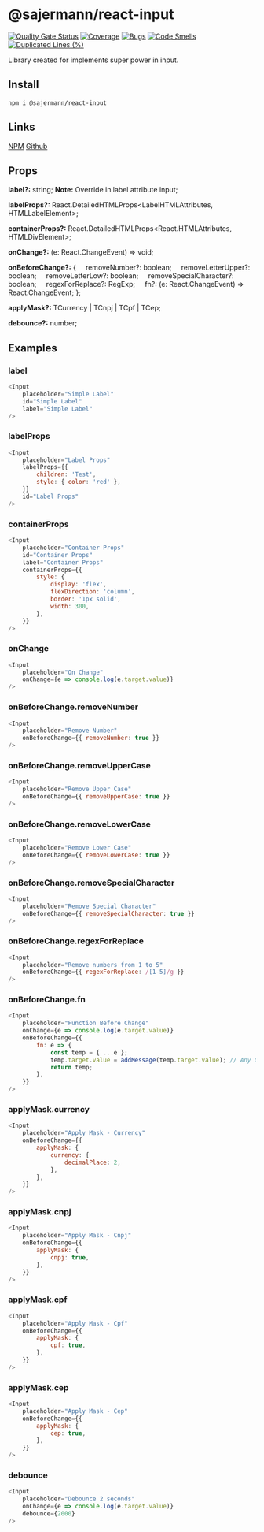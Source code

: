 # @sajermann/react-input

[![Quality Gate Status](https://sonar.sajermann.com/api/project_badges/measure?project=SajermannReactInput&metric=alert_status&token=2ddf3388c5b43c30d19701079f6b123aeeaff568)]() [![Coverage](https://sonar.sajermann.com/api/project_badges/measure?project=SajermannReactInput&metric=coverage&token=2ddf3388c5b43c30d19701079f6b123aeeaff568)]() [![Bugs](https://sonar.sajermann.com/api/project_badges/measure?project=SajermannReactInput&metric=bugs&token=2ddf3388c5b43c30d19701079f6b123aeeaff568)]() [![Code Smells](https://sonar.sajermann.com/api/project_badges/measure?project=SajermannReactInput&metric=code_smells&token=2ddf3388c5b43c30d19701079f6b123aeeaff568)]() [![Duplicated Lines (%)](https://sonar.sajermann.com/api/project_badges/measure?project=SajermannReactInput&metric=duplicated_lines_density&token=2ddf3388c5b43c30d19701079f6b123aeeaff568)]()

Library created for implements super power in input.

## Install

```npm i @sajermann/react-input```

## Links

[NPM](https://www.npmjs.com/package/@sajermann/react-input)
[Github](https://github.com/sajermann/SajermannReactInput)

## Props
**label?:** string; **Note:** Override in label attribute input;

**labelProps?:** React.DetailedHTMLProps<LabelHTMLAttributes<HTMLLabelElement>, HTMLLabelElement>;

**containerProps?:** React.DetailedHTMLProps<React.HTMLAttributes<HTMLDivElement>, HTMLDivElement>;

**onChange?:** (e: React.ChangeEvent<HTMLInputElement>) => void;

**onBeforeChange?:** {
&nbsp;&nbsp;&nbsp;&nbsp;removeNumber?: boolean;
&nbsp;&nbsp;&nbsp;&nbsp;removeLetterUpper?: boolean;
&nbsp;&nbsp;&nbsp;&nbsp;removeLetterLow?: boolean;
&nbsp;&nbsp;&nbsp;&nbsp;removeSpecialCharacter?: boolean;
&nbsp;&nbsp;&nbsp;&nbsp;regexForReplace?: RegExp;
&nbsp;&nbsp;&nbsp;&nbsp;fn?: (e: React.ChangeEvent<HTMLInputElement>) => React.ChangeEvent<HTMLInputElement>;
};

**applyMask?:** TCurrency | TCnpj | TCpf | TCep;

**debounce?:** number;

## Examples

### label
```js
<Input
	placeholder="Simple Label"
	id="Simple Label"
	label="Simple Label"
/>
```

### labelProps
```js
<Input
	placeholder="Label Props"
	labelProps={{
		children: 'Test',
		style: { color: 'red' },
	}}
	id="Label Props"
/>
```

### containerProps
```js
<Input
	placeholder="Container Props"
	id="Container Props"
	label="Container Props"
	containerProps={{
		style: {
			display: 'flex',
			flexDirection: 'column',
			border: '1px solid',
			width: 300,
		},
	}}
/>
```

### onChange
```js
<Input
	placeholder="On Change"
	onChange={e => console.log(e.target.value)}
/>
```

### onBeforeChange.removeNumber
```js
<Input
	placeholder="Remove Number"
	onBeforeChange={{ removeNumber: true }}
/>
```

### onBeforeChange.removeUpperCase
```js
<Input
	placeholder="Remove Upper Case"
	onBeforeChange={{ removeUpperCase: true }}
/>
```

### onBeforeChange.removeLowerCase
```js
<Input
	placeholder="Remove Lower Case"
	onBeforeChange={{ removeLowerCase: true }}
/>
```

### onBeforeChange.removeSpecialCharacter
```js
<Input
	placeholder="Remove Special Character"
	onBeforeChange={{ removeSpecialCharacter: true }}
/>
```

### onBeforeChange.regexForReplace
```js
<Input
	placeholder="Remove numbers from 1 to 5"
	onBeforeChange={{ regexForReplace: /[1-5]/g }}
/>
```

### onBeforeChange.fn
```js
<Input
	placeholder="Function Before Change"
	onChange={e => console.log(e.target.value)}
	onBeforeChange={{
		fn: e => {
			const temp = { ...e };
			temp.target.value = addMessage(temp.target.value); // Any Custom Function
			return temp;
		},
	}}
/>
```

### applyMask.currency
```js
<Input
	placeholder="Apply Mask - Currency"
	onBeforeChange={{
		applyMask: {
			currency: {
				decimalPlace: 2,
			},
		},
	}}
/>
```

### applyMask.cnpj
```js
<Input
	placeholder="Apply Mask - Cnpj"
	onBeforeChange={{
		applyMask: {
			cnpj: true,
		},
	}}
/>
```

### applyMask.cpf
```js
<Input
	placeholder="Apply Mask - Cpf"
	onBeforeChange={{
		applyMask: {
			cpf: true,
		},
	}}
/>
```

### applyMask.cep
```js
<Input
	placeholder="Apply Mask - Cep"
	onBeforeChange={{
		applyMask: {
			cep: true,
		},
	}}
/>
```

### debounce
```js
<Input
	placeholder="Debounce 2 seconds"
	onChange={e => console.log(e.target.value)}
	debounce={2000}
/>
```
